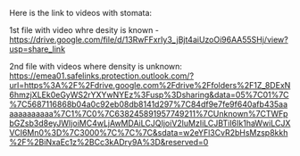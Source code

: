 Here is the link to videos with stomata: 

1st file with video whre desity is known - https://drive.google.com/file/d/13RwFFxrIy3_jBjt4aiUzoOi96AA55SHj/view?usp=share_link 

2nd file with videos where density is unknown: https://emea01.safelinks.protection.outlook.com/?url=https%3A%2F%2Fdrive.google.com%2Fdrive%2Ffolders%2F1Z_8DExN6hmzjXLEk0eGyWS2rYXYwNYEz%3Fusp%3Dsharing&data=05%7C01%7C%7C5687116868b04a0c92eb08db8141d297%7C84df9e7fe9f640afb435aaaaaaaaaaaa%7C1%7C0%7C638245891957749211%7CUnknown%7CTWFpbGZsb3d8eyJWIjoiMC4wLjAwMDAiLCJQIjoiV2luMzIiLCJBTiI6Ik1haWwiLCJXVCI6Mn0%3D%7C3000%7C%7C%7C&sdata=w2eYFl3CvR2bHsMzsp8kkh%2F%2BiNxaEc1z%2BCc3kADry9A%3D&reserved=0

